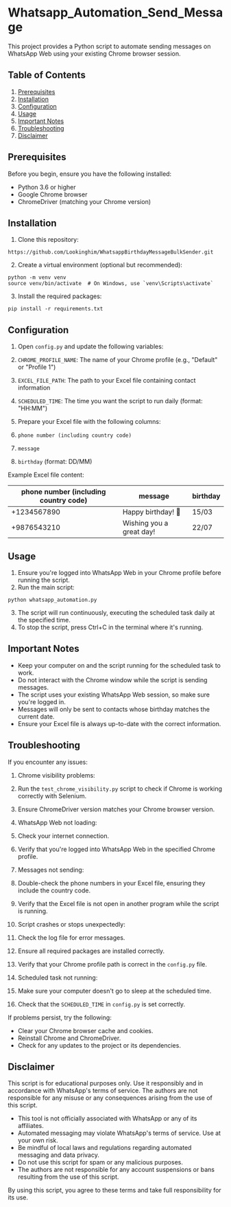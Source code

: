 # Whatsapp_Automation_Send_Message

This project provides a Python script to automate sending messages on WhatsApp Web using your existing Chrome browser session.

## Table of Contents
1. [Prerequisites](#prerequisites)
2. [Installation](#installation)
3. [Configuration](#configuration)
4. [Usage](#usage)
5. [Important Notes](#important-notes)
6. [Troubleshooting](#troubleshooting)
7. [Disclaimer](#disclaimer)

## Prerequisites

Before you begin, ensure you have the following installed:
- Python 3.6 or higher
- Google Chrome browser
- ChromeDriver (matching your Chrome version)

## Installation

1. Clone this repository:
```plaintext
https://github.com/Lookinghim/WhatsappBirthdayMessageBulkSender.git
```

2. Create a virtual environment (optional but recommended):

```plaintext
python -m venv venv
source venv/bin/activate  # On Windows, use `venv\Scripts\activate`
```


3. Install the required packages:

```plaintext
pip install -r requirements.txt
```

## Configuration

1. Open `config.py` and update the following variables:

1. `CHROME_PROFILE_NAME`: The name of your Chrome profile (e.g., "Default" or "Profile 1")
2. `EXCEL_FILE_PATH`: The path to your Excel file containing contact information
3. `SCHEDULED_TIME`: The time you want the script to run daily (format: "HH:MM")



2. Prepare your Excel file with the following columns:

1. `phone number (including country code)`
2. `message`
3. `birthday` (format: DD/MM)


Example Excel file content:

| phone number (including country code) | message | birthday
|-----|-----|-----
| +1234567890 | Happy birthday! 🎉 | 15/03
| +9876543210 | Wishing you a great day! | 22/07





## Usage

1. Ensure you're logged into WhatsApp Web in your Chrome profile before running the script.
2. Run the main script:

```plaintext
python whatsapp_automation.py
```


3. The script will run continuously, executing the scheduled task daily at the specified time.
4. To stop the script, press Ctrl+C in the terminal where it's running.


## Important Notes

- Keep your computer on and the script running for the scheduled task to work.
- Do not interact with the Chrome window while the script is sending messages.
- The script uses your existing WhatsApp Web session, so make sure you're logged in.
- Messages will only be sent to contacts whose birthday matches the current date.
- Ensure your Excel file is always up-to-date with the correct information.


## Troubleshooting

If you encounter any issues:

1. Chrome visibility problems:

1. Run the `test_chrome_visibility.py` script to check if Chrome is working correctly with Selenium.
2. Ensure ChromeDriver version matches your Chrome browser version.



2. WhatsApp Web not loading:

1. Check your internet connection.
2. Verify that you're logged into WhatsApp Web in the specified Chrome profile.



3. Messages not sending:

1. Double-check the phone numbers in your Excel file, ensuring they include the country code.
2. Verify that the Excel file is not open in another program while the script is running.



4. Script crashes or stops unexpectedly:

1. Check the log file for error messages.
2. Ensure all required packages are installed correctly.
3. Verify that your Chrome profile path is correct in the `config.py` file.



5. Scheduled task not running:

1. Make sure your computer doesn't go to sleep at the scheduled time.
2. Check that the `SCHEDULED_TIME` in `config.py` is set correctly.





If problems persist, try the following:

- Clear your Chrome browser cache and cookies.
- Reinstall Chrome and ChromeDriver.
- Check for any updates to the project or its dependencies.


## Disclaimer

This script is for educational purposes only. Use it responsibly and in accordance with WhatsApp's terms of service. The authors are not responsible for any misuse or any consequences arising from the use of this script.

- This tool is not officially associated with WhatsApp or any of its affiliates.
- Automated messaging may violate WhatsApp's terms of service. Use at your own risk.
- Be mindful of local laws and regulations regarding automated messaging and data privacy.
- Do not use this script for spam or any malicious purposes.
- The authors are not responsible for any account suspensions or bans resulting from the use of this script.


By using this script, you agree to these terms and take full responsibility for its use.
